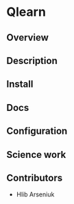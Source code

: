 # Qlearn
## Overview
## Description
## Install
## Docs
## Configuration
## Science work
## Contributors
- Hlib Arseniuk